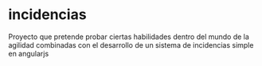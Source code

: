 incidencias
===========

Proyecto que pretende probar ciertas habilidades dentro del mundo de la agilidad combinadas con el desarrollo de un sistema de incidencias simple en angularjs

